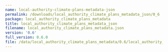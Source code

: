 ```yaml
---
name: local-authority-climate-plans-metadata-json
permalink: /downloads/local_authority_climate_plans_metadata_json/0_6
package: local_authority_climate_plans_metadata
title: local_authority_climate_plans_metadata_json
filename: local_authority_climate_plans_metadata.json
version: '0.6'
full_version: 0.6.0
file: /data/local_authority_climate_plans_metadata/0.6/local_authority_climate_plans_metadata.json
---
```

